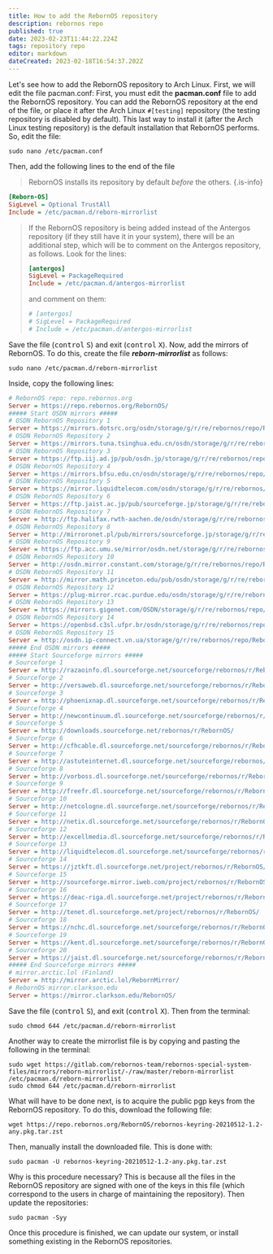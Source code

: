 ```yaml
---
title: How to add the RebornOS repository
description: rebornos repo
published: true
date: 2023-02-23T11:44:22.224Z
tags: repository repo
editor: markdown
dateCreated: 2023-02-18T16:54:37.202Z
---
```


Let's see how to add the RebornOS repository to Arch Linux.
First, we will edit the file pacman.conf:
First, you must edit the **pacman.conf** file to add the RebornOS repository. You can add the RebornOS repository at the end of the file, or place it after the Arch Linux `#[testing]` repository (the testing repository is disabled by default). This last way to install it (after the Arch Linux testing repository) is the default installation that RebornOS performs.
So, edit the file:
```
sudo nano /etc/pacman.conf
```
Then, add the following lines to the end of the file 
> RebornOS installs its repository by default *before* the others.
{.is-info}

```ini
[Reborn-OS]
SigLevel = Optional TrustAll
Include = /etc/pacman.d/reborn-mirrorlist
```
> If the RebornOS repository is being added instead of the Antergos repository (if they still have it in your system), there will be an additional step, which will be to comment on the Antergos repository, as follows. Look for the lines:
> ```ini
> [antergos]
> SigLevel = PackageRequired
> Include = /etc/pacman.d/antergos-mirrorlist
> ```
> and comment on them:
> ```ini
> # [antergos]
> # SigLevel = PackageRequired
> # Include = /etc/pacman.d/antergos-mirrorlist
> ```

Save the file (<kbd>control</kbd> <kbd>S</kbd>) and exit (<kbd>control</kbd> <kbd>X</kbd>).
Now, add the mirrors of RebornOS. To do this, create the file ***reborn-mirrorlist*** as follows:
```
sudo nano /etc/pacman.d/reborn-mirrorlist
```
Inside, copy the following lines:
```ini
# RebornOS repo: repo.rebornos.org
Server = https://repo.rebornos.org/RebornOS/
##### Start OSDN mirrors #####
# OSDN RebornOS Repository 1
Server = https://mirrors.dotsrc.org/osdn/storage/g/r/re/rebornos/repo/RebornOS/
# OSDN RebornOS Repository 2
Server = https://mirrors.tuna.tsinghua.edu.cn/osdn/storage/g/r/re/rebornos/repo/RebornOS/
# OSDN RebornOS Repository 3
Server = https://ftp.iij.ad.jp/pub/osdn.jp/storage/g/r/re/rebornos/repo/RebornOS/
# OSDN RebornOS Repository 4
Server = https://mirrors.bfsu.edu.cn/osdn/storage/g/r/re/rebornos/repo/RebornOS/
# OSDN RebornOS Repository 5
Server = https://mirror.liquidtelecom.com/osdn/storage/g/r/re/rebornos/repo/RebornOS/
# OSDN RebornOS Repository 6
Server = https://ftp.jaist.ac.jp/pub/sourceforge.jp/storage/g/r/re/rebornos/repo/RebornOS/
# OSDN RebornOS Repository 7
Server = http://ftp.halifax.rwth-aachen.de/osdn/storage/g/r/re/rebornos/repo/RebornOS/
# OSDN RebornOS Repository 8
Server = http://mirroronet.pl/pub/mirrors/sourceforge.jp/storage/g/r/re/rebornos/repo/RebornOS/
# OSDN RebornOS Repository 9
Server = https://ftp.acc.umu.se/mirror/osdn.net/storage/g/r/re/rebornos/repo/RebornOS/
# OSDN RebornOS Repository 10
Server = http://osdn.mirror.constant.com/storage/g/r/re/rebornos/repo/RebornOS/
# OSDN RebornOS Repository 11
Server = http://mirror.math.princeton.edu/pub/osdn/storage/g/r/re/rebornos/repo/RebornOS/
# OSDN RebornOS Repository 12
Server = https://plug-mirror.rcac.purdue.edu/osdn/storage/g/r/re/rebornos/repo/RebornOS/
# OSDN RebornOS Repository 13
Server = https://mirrors.gigenet.com/OSDN/storage/g/r/re/rebornos/repo/RebornOS/
# OSDN RebornOS Repository 14
Server = https://openbsd.c3sl.ufpr.br/osdn/storage/g/r/re/rebornos/repo/RebornOS/
# OSDN RebornOS Repository 15
Server = http://osdn.ip-connect.vn.ua/storage/g/r/re/rebornos/repo/RebornOS/
##### End OSDN mirrors #####
##### Start Sourceforge mirrors #####
# Sourceforge 1
Server = http://razaoinfo.dl.sourceforge.net/sourceforge/rebornos/r/RebornOS/
# Sourceforge 2
Server = http://versaweb.dl.sourceforge.net/sourceforge/rebornos/r/RebornOS/
# Sourceforge 3
Server = http://phoenixnap.dl.sourceforge.net/sourceforge/rebornos/r/RebornOS/
# Sourceforge 4
Server = http://newcontinuum.dl.sourceforge.net/sourceforge/rebornos/r/RebornOS/
# Sourceforge 5
Server = http://downloads.sourceforge.net/rebornos/r/RebornOS/
# Sourceforge 6
Server = http://cfhcable.dl.sourceforge.net/sourceforge/rebornos/r/RebornOS/
# Sourceforge 7
Server = http://astuteinternet.dl.sourceforge.net/sourceforge/rebornos/r/RebornOS/
# Sourceforge 8
Server = http://vorboss.dl.sourceforge.net/sourceforge/rebornos/r/RebornOS/
# Sourceforge 9
Server = http://freefr.dl.sourceforge.net/sourceforge/rebornos/r/RebornOS/
# Sourceforge 10
Server = http://netcologne.dl.sourceforge.net/sourceforge/rebornos/r/RebornOS
# Sourceforge 11
Server = http://netix.dl.sourceforge.net/sourceforge/rebornos/r/RebornOS/
# Sourceforge 12
Server = http://excellmedia.dl.sourceforge.net/sourceforge/rebornos/r/RebornOS/
# Sourceforge 13
Server = http://liquidtelecom.dl.sourceforge.net/sourceforge/rebornos/r/RebornOS/
# Sourceforge 14
Server = https://jztkft.dl.sourceforge.net/project/rebornos/r/RebornOS/
# Sourceforge 15
Server = http://sourceforge.mirror.iweb.com/project/rebornos/r/RebornOS/
# Sourceforge 16
Server = https://deac-riga.dl.sourceforge.net/project/rebornos/r/RebornOS/
# Sourceforge 17
Server = http://tenet.dl.sourceforge.net/project/rebornos/r/RebornOS/
# Sourceforge 18
Server = https://nchc.dl.sourceforge.net/sourceforge/rebornos/r/RebornOS/
# Sourceforge 19
Server = https://kent.dl.sourceforge.net/sourceforge/rebornos/r/RebornOS/
# Sourceforge 20
Server = https://jaist.dl.sourceforge.net/sourceforge/rebornos/r/RebornOS/
##### End Sourceforge mirrors #####
# mirror.arctic.lol (Finland)
Server = http://mirror.arctic.lol/RebornMirror/
# RebornOS mirror.clarkson.edu
Server = https://mirror.clarkson.edu/RebornOS/
```
Save the file (<kbd>control</kbd> <kbd>S</kbd>), and exit (<kbd>control</kbd> <kbd>X</kbd>).
Then from the terminal:
```
sudo chmod 644 /etc/pacman.d/reborn-mirrorlist
```
Another way to create the mirrorlist file is by copying and pasting the following in the terminal:
```
sudo wget https://gitlab.com/rebornos-team/rebornos-special-system-files/mirrors/reborn-mirrorlist/-/raw/master/reborn-mirrorlist /etc/pacman.d/reborn-mirrorlist
sudo chmod 644 /etc/pacman.d/reborn-mirrorlist
```
What will have to be done next, is to acquire the public pgp keys from the RebornOS repository. To do this, download the following file:
```
wget https://repo.rebornos.org/RebornOS/rebornos-keyring-20210512-1.2-any.pkg.tar.zst
```
Then, manually install the downloaded file. This is done with:
```
sudo pacman -U rebornos-keyring-20210512-1.2-any.pkg.tar.zst
```
Why is this procedure necessary? This is because all the files in the RebornOS repository are signed with one of the keys in this file (which correspond to the users in charge of maintaining the repository).
Then update the repositories:
```
sudo pacman -Syy
```
Once this procedure is finished, we can update our system, or install something existing in the RebornOS repositories.